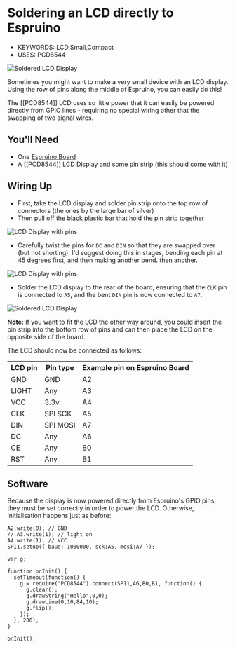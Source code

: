 <!--- Copyright (c) 2013 Gordon Williams, Pur3 Ltd. See the file LICENSE for copying permission. -->
Soldering an LCD directly to Espruino
===============================

* KEYWORDS: LCD,Small,Compact
* USES: PCD8544

![Soldered LCD Display](final.jpg)


Sometimes you might want to make a very small device with an LCD display. Using the row of pins along the middle of Espruino, you can easily do this!

The [[PCD8544]] LCD uses so little power that it can easily be powered directly from GPIO lines - requiring no special wiring other that the swapping of two signal wires.

You'll Need
----------

* One [Espruino Board](/EspruinoBoard)
* A [[PCD8544]] LCD Display and some pin strip (this should come with it)

Wiring Up
--------

* First, take the LCD display and solder pin strip onto the top row of connectors (the ones by the large bar of silver)
* Then pull off the black plastic bar that hold the pin strip together

![LCD Display with pins](pins.jpg)

* Carefully twist the pins for `DC` and `DIN` so that they are swapped over (but not shorting). I'd suggest doing this in stages, bending each pin at 45 degrees first, and then making another bend. then another.

![LCD Display with pins](pins_bent.jpg)

* Solder the LCD display to the rear of the board, ensuring that the `CLK` pin is connected to `A5`, and the bent `DIN` pin is now connected to `A7`.

![Soldered LCD Display](final.jpg)

**Note:** If you want to fit the LCD the other way around, you could insert the pin strip into the bottom row of pins and can then place the LCD on the opposite side of the board.

The LCD should now be connected as follows:

| LCD pin | Pin type | Example pin on Espruino Board |
|---------|----------|-------------------------------|
|  GND    | GND      | A2                            |
|  LIGHT  | Any      | A3                            |
|  VCC    | 3.3v     | A4                            |
|  CLK    | SPI SCK  | A5                            |
|  DIN    | SPI MOSI | A7                            |
|  DC     | Any      | A6                            |
|  CE     | Any      | B0                            |
|  RST    | Any      | B1                            |


Software
-------

Because the display is now powered directly from Espruino's GPIO pins, they must be set correctly in order to power the LCD. Otherwise, initialisation happens just as before:

```
A2.write(0); // GND
// A3.write(1); // light on
A4.write(1); // VCC
SPI1.setup({ baud: 1000000, sck:A5, mosi:A7 });

var g;

function onInit() {
  setTimeout(function() {
    g = require("PCD8544").connect(SPI1,A6,B0,B1, function() {
      g.clear();
      g.drawString("Hello",0,0);
      g.drawLine(0,10,84,10);
      g.flip();
    });
  }, 200);
}

onInit();
```
